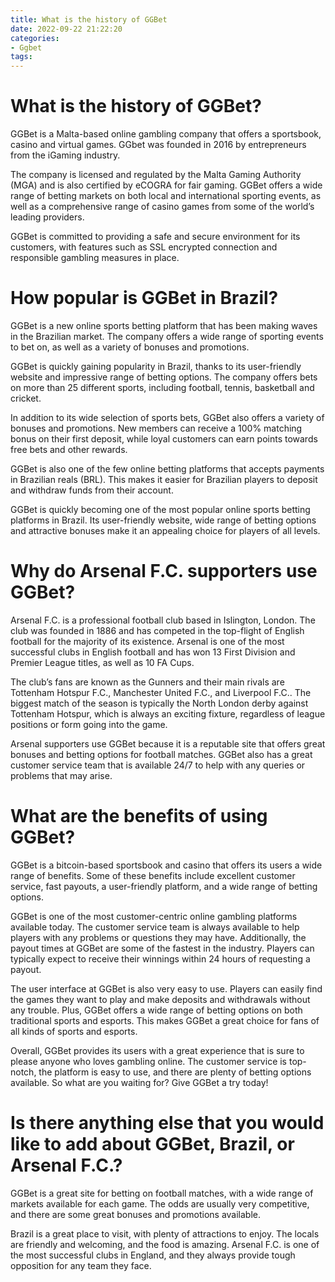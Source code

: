 ```yaml
---
title: What is the history of GGBet
date: 2022-09-22 21:22:20
categories:
- Ggbet
tags:
---
```



#  What is the history of GGBet?

GGBet is a Malta-based online gambling company that offers a sportsbook, casino and virtual games. GGbet was founded in 2016 by entrepreneurs from the iGaming industry.

The company is licensed and regulated by the Malta Gaming Authority (MGA) and is also certified by eCOGRA for fair gaming. GGBet offers a wide range of betting markets on both local and international sporting events, as well as a comprehensive range of casino games from some of the world’s leading providers.

GGBet is committed to providing a safe and secure environment for its customers, with features such as SSL encrypted connection and responsible gambling measures in place.

#  How popular is GGBet in Brazil?

GGBet is a new online sports betting platform that has been making waves in the Brazilian market. The company offers a wide range of sporting events to bet on, as well as a variety of bonuses and promotions.

 GGBet is quickly gaining popularity in Brazil, thanks to its user-friendly website and impressive range of betting options. The company offers bets on more than 25 different sports, including football, tennis, basketball and cricket.

In addition to its wide selection of sports bets, GGBet also offers a variety of bonuses and promotions. New members can receive a 100% matching bonus on their first deposit, while loyal customers can earn points towards free bets and other rewards.

GGBet is also one of the few online betting platforms that accepts payments in Brazilian reals (BRL). This makes it easier for Brazilian players to deposit and withdraw funds from their account.

GGBet is quickly becoming one of the most popular online sports betting platforms in Brazil. Its user-friendly website, wide range of betting options and attractive bonuses make it an appealing choice for players of all levels.

#  Why do Arsenal F.C. supporters use GGBet?

Arsenal F.C. is a professional football club based in Islington, London. The club was founded in 1886 and has competed in the top-flight of English football for the majority of its existence. Arsenal is one of the most successful clubs in English football and has won 13 First Division and Premier League titles, as well as 10 FA Cups.

The club’s fans are known as the Gunners and their main rivals are Tottenham Hotspur F.C., Manchester United F.C., and Liverpool F.C.. The biggest match of the season is typically the North London derby against Tottenham Hotspur, which is always an exciting fixture, regardless of league positions or form going into the game.

Arsenal supporters use GGBet because it is a reputable site that offers great bonuses and betting options for football matches. GGBet also has a great customer service team that is available 24/7 to help with any queries or problems that may arise.

#  What are the benefits of using GGBet?

GGBet is a bitcoin-based sportsbook and casino that offers its users a wide range of benefits. Some of these benefits include excellent customer service, fast payouts, a user-friendly platform, and a wide range of betting options.

GGBet is one of the most customer-centric online gambling platforms available today. The customer service team is always available to help players with any problems or questions they may have. Additionally, the payout times at GGBet are some of the fastest in the industry. Players can typically expect to receive their winnings within 24 hours of requesting a payout.

The user interface at GGBet is also very easy to use. Players can easily find the games they want to play and make deposits and withdrawals without any trouble. Plus, GGBet offers a wide range of betting options on both traditional sports and esports. This makes GGBet a great choice for fans of all kinds of sports and esports.

Overall, GGBet provides its users with a great experience that is sure to please anyone who loves gambling online. The customer service is top-notch, the platform is easy to use, and there are plenty of betting options available. So what are you waiting for? Give GGBet a try today!

#  Is there anything else that you would like to add about GGBet, Brazil, or Arsenal F.C.?

GGBet is a great site for betting on football matches, with a wide range of markets available for each game. The odds are usually very competitive, and there are some great bonuses and promotions available.

Brazil is a great place to visit, with plenty of attractions to enjoy. The locals are friendly and welcoming, and the food is amazing. Arsenal F.C. is one of the most successful clubs in England, and they always provide tough opposition for any team they face.